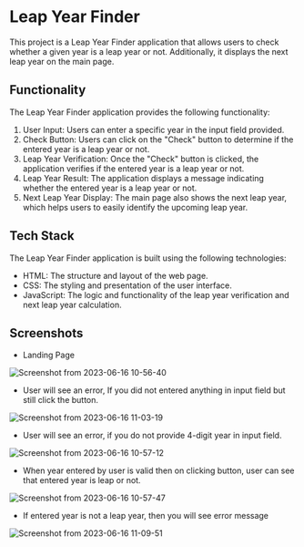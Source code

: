 # Leap Year Finder

This project is a Leap Year Finder application that allows users to check whether a given year is a leap year or not. Additionally, it displays the next leap year on the main page.

## Functionality

The Leap Year Finder application provides the following functionality:

1. User Input: Users can enter a specific year in the input field provided.
2. Check Button: Users can click on the "Check" button to determine if the entered year is a leap year or not.
3. Leap Year Verification: Once the "Check" button is clicked, the application verifies if the entered year is a leap year or not.
4. Leap Year Result: The application displays a message indicating whether the entered year is a leap year or not.
5. Next Leap Year Display: The main page also shows the next leap year, which helps users to easily identify the upcoming leap year.

## Tech Stack

The Leap Year Finder application is built using the following technologies:

- HTML: The structure and layout of the web page.
- CSS: The styling and presentation of the user interface.
- JavaScript: The logic and functionality of the leap year verification and next leap year calculation.

## Screenshots

- Landing Page
  

![Screenshot from 2023-06-16 10-56-40](https://github.com/Rohit-Tadlapure/Leap-Year-Finder/assets/95336821/8b76deb9-765c-4001-a5d3-114329d6a29b)

- User will see an error, If you did not entered anything in input field but still click the button.
  
![Screenshot from 2023-06-16 11-03-19](https://github.com/Rohit-Tadlapure/Leap-Year-Finder/assets/95336821/e8a49fee-fc05-424d-823c-37dc1d105be3)

- User will see an error, if you do not provide 4-digit year in input field.

![Screenshot from 2023-06-16 10-57-12](https://github.com/Rohit-Tadlapure/Leap-Year-Finder/assets/95336821/e6551f3c-7646-41f7-b380-fa30949a856d)

- When year entered by user is valid then on clicking button, user can see that entered year is leap or not.
  
![Screenshot from 2023-06-16 10-57-47](https://github.com/Rohit-Tadlapure/Leap-Year-Finder/assets/95336821/7e8b62a4-6b82-4cad-9a8f-d04f8d18e5a2)

- If entered year is not a leap year, then you will see error message

![Screenshot from 2023-06-16 11-09-51](https://github.com/Rohit-Tadlapure/Leap-Year-Finder/assets/95336821/b4fbc679-4ca5-4974-98f2-c217940205f9)



